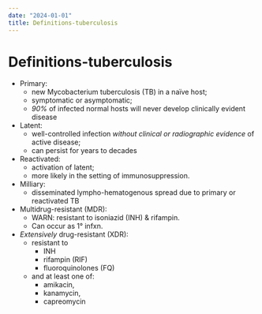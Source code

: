 ```yaml
---
date: "2024-01-01"
title: Definitions-tuberculosis
---
```



# Definitions-tuberculosis

- Primary:
  - new Mycobacterium tuberculosis (TB) in a naïve host;
  - symptomatic or asymptomatic;
  - _90%_ of infected normal hosts will never develop clinically evident disease
- Latent:
  - well-controlled infection _without clinical or radiographic evidence_ of active disease;
  - can persist for years to decades
- Reactivated:
  - activation of latent;
  - more likely in the setting of immunosuppression.
- Milliary:
  - disseminated lympho-hematogenous spread due to primary or reactivated TB
- Multidrug-resistant (MDR):
  - WARN: resistant to isoniazid (INH) & rifampin.
  - Can occur as 1° infxn.
- _Extensively_ drug-resistant (XDR):
  - resistant to
    - INH
    - rifampin (RIF)
    - fluoroquinolones (FQ)
  - and at least one of:
    - amikacin,
    - kanamycin,
    - capreomycin

